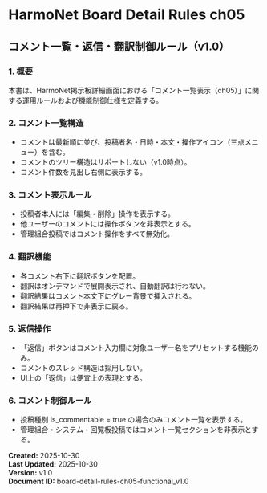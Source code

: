# HarmoNet Board Detail Rules ch05
## コメント一覧・返信・翻訳制御ルール（v1.0）

### 1. 概要
本書は、HarmoNet掲示板詳細画面における「コメント一覧表示（ch05）」に関する運用ルールおよび機能制御仕様を定義する。

### 2. コメント一覧構造
- コメントは最新順に並び、投稿者名・日時・本文・操作アイコン（三点メニュー）を含む。
- コメントのツリー構造はサポートしない（v1.0時点）。
- コメント件数を見出し右側に表示する。

### 3. コメント表示ルール
- 投稿者本人には「編集・削除」操作を表示する。
- 他ユーザーのコメントには操作ボタンを非表示とする。
- 管理組合投稿ではコメント操作をすべて無効化。

### 4. 翻訳機能
- 各コメント右下に翻訳ボタンを配置。
- 翻訳はオンデマンドで展開表示され、自動翻訳は行わない。
- 翻訳結果はコメント本文下にグレー背景で挿入される。
- 翻訳結果は再押下で非表示に戻る。

### 5. 返信操作
- 「返信」ボタンはコメント入力欄に対象ユーザー名をプリセットする機能のみ。
- コメントのスレッド構造は採用しない。
- UI上の「返信」は便宜上の表現とする。

### 6. コメント制御ルール
- 投稿種別 is_commentable = true の場合のみコメント一覧を表示する。
- 管理組合・システム・回覧板投稿ではコメント一覧セクションを非表示とする。

**Created:** 2025-10-30  
**Last Updated:** 2025-10-30  
**Version:** v1.0  
**Document ID:** board-detail-rules-ch05-functional_v1.0
